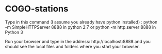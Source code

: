 # COGO-stations
Type in this command (I assume you already have python installed) : python -m SimpleHTTPServer 8888 in python 2.7 or python -m http.server 8888 in Python 3

Run your browser and type in the address: http://localhost:8888 and you should see the local files and folders where you start your browser.
